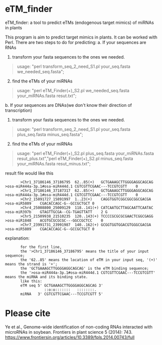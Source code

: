# eTM_finder
eTM_finder: a tool to predict eTMs (endogenous target mimics) of miRNAs in plants

This program is aim to predict target mimics in plants. It can be worked with Perl.
There are two steps to do for predicting:
a. If your sequences are RNAs
1) transform your fasta sequences to the ones we needed.
>usage: "perl transform_seq_2_need_S1.pl your_seq.fasta we_needed_seq.fasta";

2) find the eTMs of your miRNAs
>usage: "perl eTM_Finder(+)_S2.pl we_needed_seq.fasta your_miRNAs.fasta resut.txt";


b. If your sequences are DNAs(we don't know their direction of transcription)
1) transform your fasta sequences to the ones we needed.
>usage: "perl transform_seq_2_need_S1.pl your_seq.fasta plus_seq.fasta minus_seq.fasta";

2) find the eTMs of your miRNAs
>usage: "perl eTM_Finder(+)_S2.pl plus_seq.fasta your_miRNAs.fasta resut_plus.txt","perl eTM_Finder(+)_S2.pl minus_seq.fasta your_miRNAs.fasta resut_minus.txt";

result file would like this

           >Chr1_37186146_37186795	62..85(+)	GCTGAAAGCTTGGGGAGGCAGCAG	>osa-miR444a-3p.1#osa-miR444d.1	CGTCGTTCGAAC---TCCGTCGTT	0
           >Chr1_37186146_37187317	62..85(+)	GCTGAAAGCTTGGGGAGGCAGCAG	>osa-miR444a-3p.1#osa-miR444d.1	CGTCGTTCGAAC---TCCGTCGTT	0
           >Chr2_15891727_15891997	1..23(+)	CAGGTGGTCGGCGGCGGCGACGA	>osa-miR5809	CGACACCAGC-G--GCCGCTGCT	0
           >Chr4_25008800_25009129	118..141(+)	CATCAATGCTTAGCAATTCAATAC	>osa-miR397b	GTAGTTGCGA--CG-TGAGTTATT	2 G
           >Chr5_21509938_21510235	120..143(+)	TCCCCGCGCGCGAACTCGGCGAGG	>osa-miR1848	ACGTGCGCGCGC---GGCCGCTCC	0
           >Chr7_23991731_23991987	140..162(+)	GCGGTGGTGGACGTGGGCGACGA	>osa-miR5809	CGACACCAGC-G--GCCGCTGCT	0

explanation:
           
           for the first line, 
           the '>Chr1_37186146_37186795' means the title of your input sequence;
           the '62..85' means the location of eTM in your input seq, '(+)' means the strand is '+';
           the 'GCTGAAAGCTTGGGGAGGCAGCAG' is the eTM binding sequence;
           the '>osa-miR444a-3p.1#osa-miR444d.1	CGTCGTTCGAAC---TCCGTCGTT' means the miRNA and its binding state.
           like this:
           eTM seq 5' GCTGAAAGCTTGGGGAGGCAGCAG 3'
                      ::o:o:::::::   ::::::::.
           miRNA   3' CGTCGTTCGAAC---TCCGTCGTT 5' 


# Please cite
Ye et al., Genome-wide identification of non-coding RNAs interacted with microRNAs in soybean. Frontiers in plant science 5 (2014): 743.
https://www.frontiersin.org/articles/10.3389/fpls.2014.00743/full
